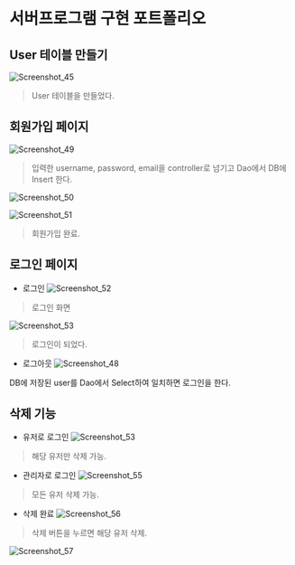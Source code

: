 # 서버프로그램 구현 포트폴리오

## User 테이블 만들기

![Screenshot_45](https://user-images.githubusercontent.com/74044226/104277969-32b98980-54eb-11eb-8c13-f825a504916f.png)

> User 테이블을 만들었다.


## 회원가입 페이지

![Screenshot_49](https://user-images.githubusercontent.com/74044226/104278248-a22f7900-54eb-11eb-878a-021975ea546d.png)

> 입력한 username, password, email을 controller로 넘기고 Dao에서 DB에 Insert 한다.

![Screenshot_50](https://user-images.githubusercontent.com/74044226/104278280-afe4fe80-54eb-11eb-96d4-0aba9d9a4bf8.png)

![Screenshot_51](https://user-images.githubusercontent.com/74044226/104278606-34d01800-54ec-11eb-92c9-b7c85b61c71a.png)

> 회원가입 완료.

## 로그인 페이지

- 로그인
![Screenshot_52](https://user-images.githubusercontent.com/74044226/104278306-bbd0c080-54eb-11eb-9596-02be4d9aee47.png)

> 로그인 화면

![Screenshot_53](https://user-images.githubusercontent.com/74044226/104278343-ce4afa00-54eb-11eb-8286-82a8df7741f0.png)

> 로그인이 되었다.

- 로그아웃
![Screenshot_48](https://user-images.githubusercontent.com/74044226/104279170-33531f80-54ed-11eb-8ba7-55c30436e07a.png)

DB에 저장된 user를 Dao에서 Select하여 일치하면 로그인을 한다.

## 삭제 기능

- 유저로 로그인
![Screenshot_53](https://user-images.githubusercontent.com/74044226/104278343-ce4afa00-54eb-11eb-8286-82a8df7741f0.png)

> 해당 유저만 삭제 가능.

- 관리자로 로그인
![Screenshot_55](https://user-images.githubusercontent.com/74044226/104278445-f8042100-54eb-11eb-9103-d7be10facbef.png)

> 모든 유저 삭제 가능.

- 삭제 완료
![Screenshot_56](https://user-images.githubusercontent.com/74044226/104278543-1f5aee00-54ec-11eb-8dfe-b6f2ae1a95a3.png)

> 삭제 버튼을 누르면 해당 유저 삭제.

![Screenshot_57](https://user-images.githubusercontent.com/74044226/104278720-65b04d00-54ec-11eb-8ee1-2e0c50316906.png)


